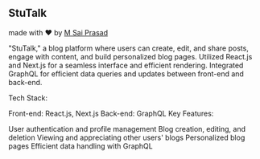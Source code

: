 ## StuTalk

made with ❤️ by [M Sai Prasad](https://linkedin.com/in/prasadreddy03)


"StuTalk," a blog platform where users can create, edit, and share posts, engage with content, and build personalized blog pages. Utilized React.js and Next.js for a seamless interface and efficient rendering. Integrated GraphQL for efficient data queries and updates between front-end and back-end.

Tech Stack:

Front-end: React.js, Next.js
Back-end: GraphQL
Key Features:

User authentication and profile management
Blog creation, editing, and deletion
Viewing and appreciating other users' blogs
Personalized blog pages
Efficient data handling with GraphQL
